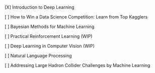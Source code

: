 [X] Introduction to Deep Learning

[ ] How to Win a Data Science Competition: Learn from Top Kagglers

[ ] Bayesian Methods for Machine Learning

[ ] Practical Reinforcement Learning (WIP)

[ ] Deep Learning in Computer Vision (WIP)

[ ] Natural Language Processing

[ ] Addressing Large Hadron Collider Challenges by Machine Learning
